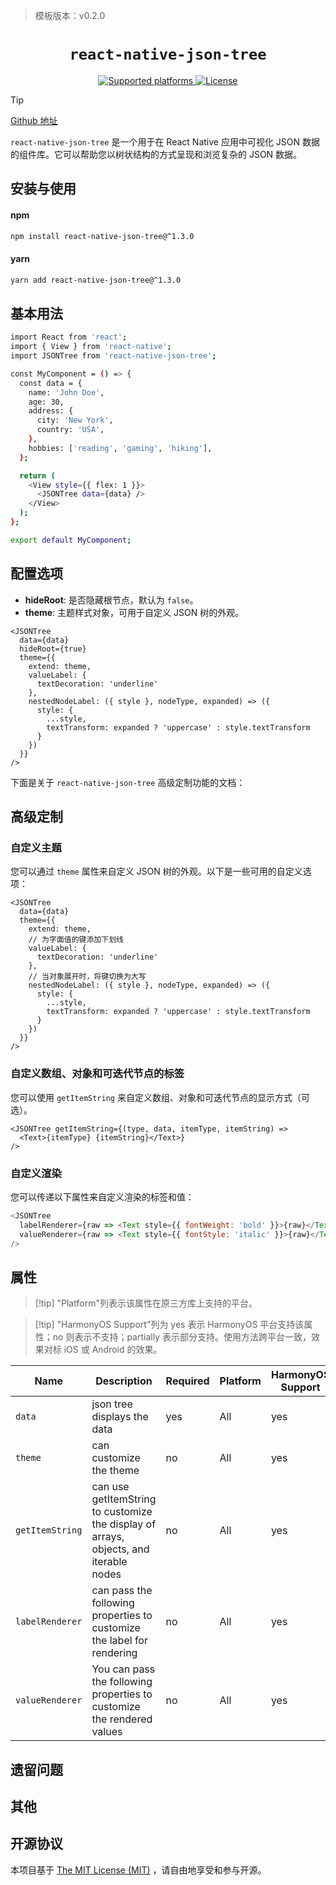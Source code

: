 > 模板版本：v0.2.0

<p align="center">
  <h1 align="center"> <code>react-native-json-tree
</code> </h1>
</p>
<p align="center">
    <a href="https://github.com/Dean177/react-native-json-tree">
        <img src="https://img.shields.io/badge/platforms-ios%20%7C%20android%20%7C%20web%20%7C%20harmony%20-lightgrey.svg" alt="Supported platforms" />
    </a>
    <a href="https://github.com/Dean177/react-native-json-tree/blob/master/LICENSE.md">
        <img src="https://img.shields.io/npm/l/react-native-svg.svg" alt="License" />
    </a>
</p>


> [!tip]
>
>  [Github 地址](https://github.com/Dean177/react-native-json-tree)
>
> `react-native-json-tree` 是一个用于在 React Native 应用中可视化 JSON 数据的组件库。它可以帮助您以树状结构的方式呈现和浏览复杂的 JSON 数据。

## 安装与使用

#### **npm**

```bash
npm install react-native-json-tree@^1.3.0
```

#### **yarn**

```bash
yarn add react-native-json-tree@^1.3.0
```

## 基本用法

```bash
import React from 'react';
import { View } from 'react-native';
import JSONTree from 'react-native-json-tree';

const MyComponent = () => {
  const data = {
    name: 'John Doe',
    age: 30,
    address: {
      city: 'New York',
      country: 'USA',
    },
    hobbies: ['reading', 'gaming', 'hiking'],
  };

  return (
    <View style={{ flex: 1 }}>
      <JSONTree data={data} />
    </View>
  );
};

export default MyComponent;

```

## 配置选项

- **hideRoot**: 是否隐藏根节点，默认为 `false`。
- **theme**: 主题样式对象，可用于自定义 JSON 树的外观。

```
<JSONTree
  data={data}
  hideRoot={true}
  theme={{
    extend: theme,
    valueLabel: {
      textDecoration: 'underline'
    },
    nestedNodeLabel: ({ style }, nodeType, expanded) => ({
      style: {
        ...style,
        textTransform: expanded ? 'uppercase' : style.textTransform
      }
    })
  }}
/>
```


下面是关于 `react-native-json-tree` 高级定制功能的文档：

## 高级定制

### 自定义主题

您可以通过 `theme` 属性来自定义 JSON 树的外观。以下是一些可用的自定义选项：

```
<JSONTree
  data={data}
  theme={{
    extend: theme,
    // 为字面值的键添加下划线
    valueLabel: {
      textDecoration: 'underline'
    },
    // 当对象展开时，将键切换为大写
    nestedNodeLabel: ({ style }, nodeType, expanded) => ({
      style: {
        ...style,
        textTransform: expanded ? 'uppercase' : style.textTransform
      }
    })
  }}
/>
```

### 自定义数组、对象和可迭代节点的标签

您可以使用 `getItemString` 来自定义数组、对象和可迭代节点的显示方式（可选）。

```
<JSONTree getItemString={(type, data, itemType, itemString) =>
  <Text>{itemType} {itemString}</Text>}
/>
```

### 自定义渲染

您可以传递以下属性来自定义渲染的标签和值：

<!-- {% raw %} -->
```js
<JSONTree
  labelRenderer={raw => <Text style={{ fontWeight: 'bold' }}>{raw}</Text>}
  valueRenderer={raw => <Text style={{ fontStyle: 'italic' }}>{raw}</Text>}
/>
```
<!-- {% endraw %} -->

## 属性

> [!tip] "Platform"列表示该属性在原三方库上支持的平台。

> [!tip] "HarmonyOS Support"列为 yes 表示 HarmonyOS 平台支持该属性；no 则表示不支持；partially 表示部分支持。使用方法跨平台一致，效果对标 iOS 或 Android 的效果。

| Name            | Description                                                  | Required | Platform | HarmonyOS Support |
| --------------- | ------------------------------------------------------------ | -------- | -------- | ----------------- |
| `data`          | json tree displays the data                                  | yes      | All      | yes               |
| ``theme``       | can customize the theme                                      | no       | All      | yes               |
| `getItemString` | can use getItemString to customize the display of arrays, objects, and iterable nodes | no       | All      | yes               |
| `labelRenderer` | can pass the following properties to customize the label for rendering | no       | All      | yes               |
| `valueRenderer` | You can pass the following properties to customize the rendered values | no       | All      | yes               |

## 遗留问题

## 其他

## 开源协议

本项目基于 [The MIT License (MIT)](https://github.com/react-native-oh-library/react-native-svg/blob/harmony/LICENSE) ，请自由地享受和参与开源。
